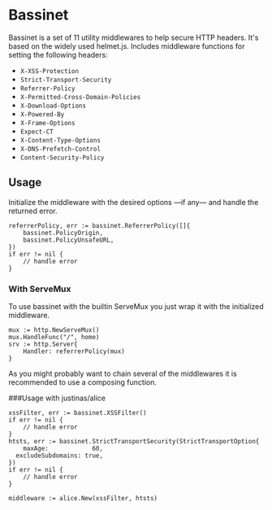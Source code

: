 # Bassinet

Bassinet is a set of 11 utility middlewares to help secure HTTP headers. It's based on the widely used helmet.js. Includes middleware functions for setting the following headers:
- `X-XSS-Protection`
- `Strict-Transport-Security`
- `Referrer-Policy`
- `X-Permitted-Cross-Domain-Policies`
- `X-Download-Options`
- `X-Powered-By`
- `X-Frame-Options`
- `Expect-CT`
- `X-Content-Type-Options`
- `X-DNS-Prefetch-Control`
- `Content-Security-Policy`

## Usage
Initialize the middleware with the desired options —if any— and handle the returned error.
```
referrerPolicy, err := bassinet.ReferrerPolicy([]{
	bassinet.PolicyOrigin,
	bassinet.PolicyUnsafeURL,
})
if err != nil {
    // handle error
}
```

### With ServeMux
To use bassinet with the builtin ServeMux you just wrap it with the initialized middleware.
```
mux := http.NewServeMux()
mux.HandleFunc("/", home)
srv := http.Server{
	Handler: referrerPolicy(mux)
}
```

As you might probably want to chain several of the middlewares it is recommended to use a composing function.

###Usage with justinas/alice
```
xssFilter, err := bassinet.XSSFilter()
if err != nil {
    // handle error
}
htsts, err := bassinet.StrictTransportSecurity(StrictTransportOption{
	maxAge:            60,
  excludeSubdomains: true,
})
if err != nil {
	// handle error
}

middleware := alice.New(xssFilter, htsts)
```



